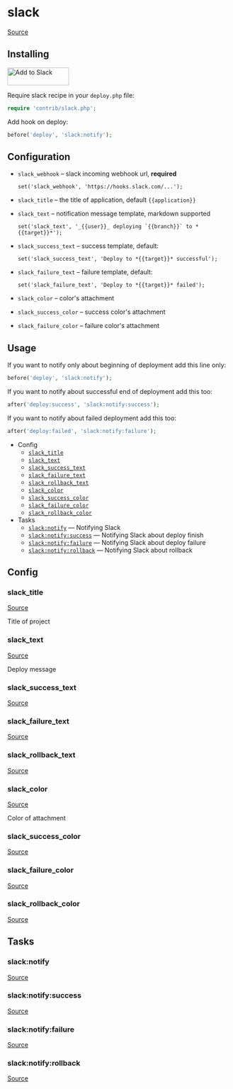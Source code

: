 <!-- DO NOT EDIT THIS FILE! -->
<!-- Instead edit contrib/slack.php -->
<!-- Then run bin/docgen -->

# slack

[Source](/contrib/slack.php)


## Installing

<a href="https://slack.com/oauth/authorize?&client_id=113734341365.225973502034&scope=incoming-webhook"><img alt="Add to Slack" height="40" width="139" src="https://platform.slack-edge.com/img/add_to_slack.png" srcset="https://platform.slack-edge.com/img/add_to_slack.png 1x, https://platform.slack-edge.com/img/add_to_slack@2x.png 2x" /></a>

Require slack recipe in your `deploy.php` file:

```php
require 'contrib/slack.php';
```

Add hook on deploy:

```php
before('deploy', 'slack:notify');
```

## Configuration

- `slack_webhook` – slack incoming webhook url, **required**
  ```
  set('slack_webhook', 'https://hooks.slack.com/...');
  ```
- `slack_title` – the title of application, default `{{application}}`
- `slack_text` – notification message template, markdown supported
  ```
  set('slack_text', '_{{user}}_ deploying `{{branch}}` to *{{target}}*');
  ```
- `slack_success_text` – success template, default:
  ```
  set('slack_success_text', 'Deploy to *{{target}}* successful');
  ```
- `slack_failure_text` – failure template, default:
  ```
  set('slack_failure_text', 'Deploy to *{{target}}* failed');
  ```

- `slack_color` – color's attachment
- `slack_success_color` – success color's attachment
- `slack_failure_color` – failure color's attachment

## Usage

If you want to notify only about beginning of deployment add this line only:

```php
before('deploy', 'slack:notify');
```

If you want to notify about successful end of deployment add this too:

```php
after('deploy:success', 'slack:notify:success');
```

If you want to notify about failed deployment add this too:

```php
after('deploy:failed', 'slack:notify:failure');
```



* Config
  * [`slack_title`](#slack_title)
  * [`slack_text`](#slack_text)
  * [`slack_success_text`](#slack_success_text)
  * [`slack_failure_text`](#slack_failure_text)
  * [`slack_rollback_text`](#slack_rollback_text)
  * [`slack_color`](#slack_color)
  * [`slack_success_color`](#slack_success_color)
  * [`slack_failure_color`](#slack_failure_color)
  * [`slack_rollback_color`](#slack_rollback_color)
* Tasks
  * [`slack:notify`](#slacknotify) — Notifying Slack
  * [`slack:notify:success`](#slacknotifysuccess) — Notifying Slack about deploy finish
  * [`slack:notify:failure`](#slacknotifyfailure) — Notifying Slack about deploy failure
  * [`slack:notify:rollback`](#slacknotifyrollback) — Notifying Slack about rollback

## Config
### slack_title
[Source](https://github.com/deployphp/deployer/search?q=%22slack_title%22+in%3Afile+language%3Aphp+path%3Acontrib+filename%3Aslack.php)

Title of project

### slack_text
[Source](https://github.com/deployphp/deployer/search?q=%22slack_text%22+in%3Afile+language%3Aphp+path%3Acontrib+filename%3Aslack.php)

Deploy message

### slack_success_text
[Source](https://github.com/deployphp/deployer/search?q=%22slack_success_text%22+in%3Afile+language%3Aphp+path%3Acontrib+filename%3Aslack.php)



### slack_failure_text
[Source](https://github.com/deployphp/deployer/search?q=%22slack_failure_text%22+in%3Afile+language%3Aphp+path%3Acontrib+filename%3Aslack.php)



### slack_rollback_text
[Source](https://github.com/deployphp/deployer/search?q=%22slack_rollback_text%22+in%3Afile+language%3Aphp+path%3Acontrib+filename%3Aslack.php)



### slack_color
[Source](https://github.com/deployphp/deployer/search?q=%22slack_color%22+in%3Afile+language%3Aphp+path%3Acontrib+filename%3Aslack.php)

Color of attachment

### slack_success_color
[Source](https://github.com/deployphp/deployer/search?q=%22slack_success_color%22+in%3Afile+language%3Aphp+path%3Acontrib+filename%3Aslack.php)



### slack_failure_color
[Source](https://github.com/deployphp/deployer/search?q=%22slack_failure_color%22+in%3Afile+language%3Aphp+path%3Acontrib+filename%3Aslack.php)



### slack_rollback_color
[Source](https://github.com/deployphp/deployer/search?q=%22slack_rollback_color%22+in%3Afile+language%3Aphp+path%3Acontrib+filename%3Aslack.php)




## Tasks
### slack:notify
[Source](https://github.com/deployphp/deployer/search?q=%22slack%3Anotify%22+in%3Afile+language%3Aphp+path%3Acontrib+filename%3Aslack.php)



### slack:notify:success
[Source](https://github.com/deployphp/deployer/search?q=%22slack%3Anotify%3Asuccess%22+in%3Afile+language%3Aphp+path%3Acontrib+filename%3Aslack.php)



### slack:notify:failure
[Source](https://github.com/deployphp/deployer/search?q=%22slack%3Anotify%3Afailure%22+in%3Afile+language%3Aphp+path%3Acontrib+filename%3Aslack.php)



### slack:notify:rollback
[Source](https://github.com/deployphp/deployer/search?q=%22slack%3Anotify%3Arollback%22+in%3Afile+language%3Aphp+path%3Acontrib+filename%3Aslack.php)



